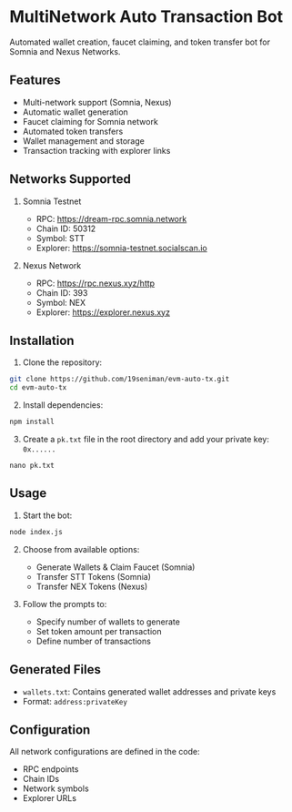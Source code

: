 # MultiNetwork Auto Transaction Bot

Automated wallet creation, faucet claiming, and token transfer bot for Somnia and Nexus Networks.

## Features

- Multi-network support (Somnia, Nexus)
- Automatic wallet generation
- Faucet claiming for Somnia network
- Automated token transfers
- Wallet management and storage
- Transaction tracking with explorer links

## Networks Supported

1. Somnia Testnet
   - RPC: https://dream-rpc.somnia.network
   - Chain ID: 50312
   - Symbol: STT
   - Explorer: https://somnia-testnet.socialscan.io

2. Nexus Network
   - RPC: https://rpc.nexus.xyz/http
   - Chain ID: 393
   - Symbol: NEX
   - Explorer: https://explorer.nexus.xyz

## Installation

1. Clone the repository:
```bash
git clone https://github.com/19seniman/evm-auto-tx.git
cd evm-auto-tx
```

2. Install dependencies:
```bash
npm install
```

3. Create a `pk.txt` file in the root directory and add your private key: `0x......`
```
nano pk.txt
```

## Usage

1. Start the bot:
```bash
node index.js
```

2. Choose from available options:
   - Generate Wallets & Claim Faucet (Somnia)
   - Transfer STT Tokens (Somnia)
   - Transfer NEX Tokens (Nexus)

3. Follow the prompts to:
   - Specify number of wallets to generate
   - Set token amount per transaction
   - Define number of transactions

## Generated Files

- `wallets.txt`: Contains generated wallet addresses and private keys
- Format: `address:privateKey`

## Configuration

All network configurations are defined in the code:
- RPC endpoints
- Chain IDs
- Network symbols
- Explorer URLs

